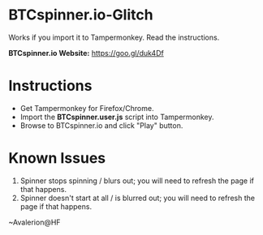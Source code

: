 # BTCspinner.io-Glitch
Works if you import it to Tampermonkey. Read the instructions. 

**BTCspinner.io Website:** https://goo.gl/duk4Df


# Instructions
- Get Tampermonkey for Firefox/Chrome.
- Import the **BTCspinner.user.js** script into Tampermonkey.
- Browse to BTCspinner.io and click "Play" button.

# Known Issues
1. Spinner stops spinning / blurs out; you will need to refresh the page if that happens.
2. Spinner doesn't start at all / is blurred out; you will need to refresh the page if that happens.

~Avalerion@HF
